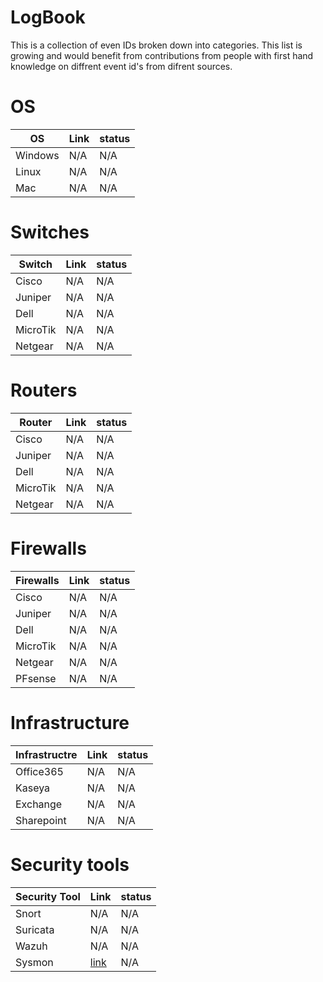 # LogBook
This is a collection of even IDs broken down into categories. This list is growing and would benefit from contributions from people with first hand knowledge on diffrent event id's from difrent sources.

# OS

 OS | Link | status 
----|------|-------
Windows | N/A | N/A
Linux | N/A | N/A
Mac | N/A | N/A

# Switches

 Switch | Link | status 
--------|------|-------
Cisco | N/A | N/A
Juniper | N/A | N/A
Dell | N/A | N/A
MicroTik | N/A | N/A
Netgear | N/A | N/A

# Routers

 Router | Link | status 
--------|------|-------
Cisco | N/A | N/A
Juniper | N/A | N/A
Dell | N/A | N/A
MicroTik | N/A | N/A
Netgear | N/A | N/A

# Firewalls

 Firewalls | Link | status 
-----------|------|-------
Cisco | N/A | N/A
Juniper | N/A | N/A
Dell | N/A | N/A
MicroTik | N/A | N/A
Netgear | N/A | N/A
PFsense | N/A | N/A

# Infrastructure

 Infrastructre | Link | status 
---------------|------|-------
Office365 | N/A | N/A
Kaseya | N/A | N/A
Exchange | N/A | N/A
Sharepoint | N/A | N/A

# Security tools

 Security Tool | Link | status 
----|------|-------
Snort | N/A | N/A
Suricata | N/A | N/A
Wazuh | N/A | N/A
Sysmon | [link](https://github.com/matze-infosec/LogBook/blob/main/Assets/Security%20Tools/Sysmon.md) | N/A
